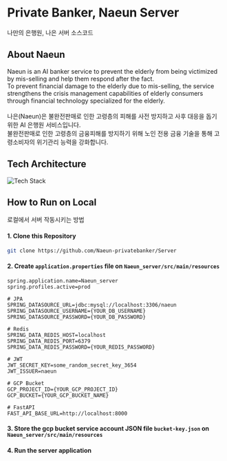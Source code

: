 # Private Banker, Naeun Server

나만의 은행원, 나은 서버 소스코드

## About Naeun

Naeun is an AI banker service to prevent the elderly from being victimized by mis-selling and help them respond after the fact.<br>
To prevent financial damage to the elderly due to mis-selling, the service strengthens the crisis management capabilities of elderly consumers through financial technology specialized for the elderly.
<br><br>
나은(Naeun)은 불완전판매로 인한 고령층의 피해를 사전 방지하고 사후 대응을 돕기 위한 AI 은행원 서비스입니다. <br>
불완전판매로 인한 고령층의 금융피해를 방지하기 위해 노인 전용 금융 기술을 통해 고령소비자의 위기관리 능력을 강화합니다.

## Tech Architecture

![Tech Stack](https://github.com/Naeun-privatebanker/Server/assets/68212300/d4f996a9-cabb-43a2-a1a3-c5985ea5b614)

## How to Run on Local

로컬에서 서버 작동시키는 방법

#### 1. Clone this Repository

```bash
git clone https://github.com/Naeun-privatebanker/Server
```

#### 2. Create `application.properties` file on `Naeun_server/src/main/resources`

```properties
spring.application.name=Naeun_server
spring.profiles.active=prod

# JPA
SPRING_DATASOURCE_URL=jdbc:mysql://localhost:3306/naeun
SPRING_DATASOURCE_USERNAME={YOUR_DB_USERNAME}
SPRING_DATASOURCE_PASSWORD={YOUR_DB_PASSWORD}

# Redis
SPRING_DATA_REDIS_HOST=localhost
SPRING_DATA_REDIS_PORT=6379
SPRING_DATA_REDIS_PASSWORD={YOUR_REDIS_PASSWORD}

# JWT
JWT_SECRET_KEY=some_random_secret_key_3654
JWT_ISSUER=naeun

# GCP Bucket
GCP_PROJECT_ID={YOUR_GCP_PROJECT_ID}
GCP_BUCKET={YOUR_GCP_BUCKET_NAME}

# FastAPI
FAST_API_BASE_URL=http://localhost:8000
```

#### 3. Store the gcp bucket service account JSON file `bucket-key.json` on `Naeun_server/src/main/resources`

#### 4. Run the server application
